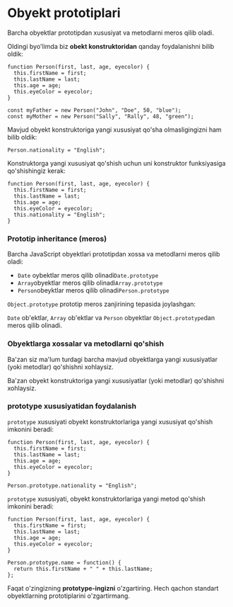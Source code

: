 # Obyekt prototiplari

Barcha obyektlar prototipdan xususiyat va metodlarni meros qilib oladi.

Oldingi byo'limda biz **obekt konstruktoridan** qanday foydalanishni bilib oldik:

```
function Person(first, last, age, eyecolor) {
  this.firstName = first;
  this.lastName = last;
  this.age = age;
  this.eyeColor = eyecolor;
}

const myFather = new Person("John", "Doe", 50, "blue");
const myMother = new Person("Sally", "Rally", 48, "green");
```

Mavjud obyekt konstruktoriga yangi xususiyat qo'sha olmasligingizni ham bilib oldik:

```
Person.nationality = "English";
```

Konstruktorga yangi xususiyat qo'shish uchun uni konstruktor funksiyasiga qo'shishingiz kerak:

```
function Person(first, last, age, eyecolor) {
  this.firstName = first;
  this.lastName = last;
  this.age = age;
  this.eyeColor = eyecolor;
  this.nationality = "English";
}
```

### Prototip inheritance (meros)

Barcha JavaScript obyektlari prototipdan xossa va metodlarni meros qilib oladi:

* `Date` oybektlar meros qilib olinadi`Date.prototype`
* `Array`obyektlar meros qilib olinadi`Array.prototype`
* `Person`obeyktlar meros qilib olinadi`Person.prototype`

`Object.prototype` prototip meros zanjirining tepasida joylashgan:

`Date` ob'ektlar, `Array` ob'ektlar va `Person` obyektlar `Object.prototype`dan meros qilib olinadi.

### Obyektlarga xossalar va metodlarni qo'shish

Ba'zan siz ma'lum turdagi barcha mavjud obyektlarga yangi xususiyatlar (yoki metodlar) qo'shishni xohlaysiz.

Ba'zan obyekt konstruktoriga yangi xususiyatlar (yoki metodlar) qo'shishni xohlaysiz.

### **prototype** xususiyatidan foydalanish

`prototype` xususiyati obyekt konstruktorlariga yangi xususiyat qo'shish imkonini beradi:

```
function Person(first, last, age, eyecolor) {
  this.firstName = first;
  this.lastName = last;
  this.age = age;
  this.eyeColor = eyecolor;
}

Person.prototype.nationality = "English";
```

`prototype` xususiyati, obyekt konstruktorlariga yangi metod qo'shish imkonini beradi:

```
function Person(first, last, age, eyecolor) {
  this.firstName = first;
  this.lastName = last;
  this.age = age;
  this.eyeColor = eyecolor;
}

Person.prototype.name = function() {
  return this.firstName + " " + this.lastName;
};
```

Faqat o'zingizning **prototype-ingizni** o'zgartiring. Hech qachon standart obyektlarning prototiplarini o'zgartirmang.
